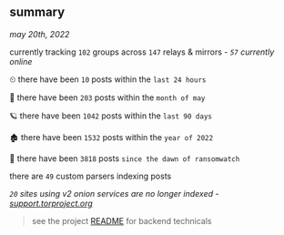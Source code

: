
## summary
_may 20th, 2022_

currently tracking `102` groups across `147` relays & mirrors - _`57` currently online_

⏲ there have been `10` posts within the `last 24 hours`

🦈 there have been `203` posts within the `month of may`

🪐 there have been `1042` posts within the `last 90 days`

🏚 there have been `1532` posts within the `year of 2022`

🦕 there have been `3818` posts `since the dawn of ransomwatch`

there are `49` custom parsers indexing posts

_`20` sites using v2 onion services are no longer indexed - [support.torproject.org](https://support.torproject.org/onionservices/v2-deprecation/)_

> see the project [README](https://github.com/joshhighet/ransomwatch#ransomwatch--) for backend technicals
